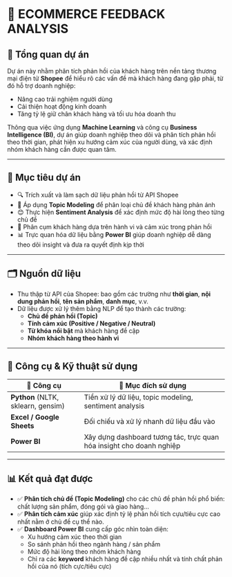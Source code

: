 # 📝 **ECOMMERCE FEEDBACK ANALYSIS**

## 📌 **Tổng quan dự án**

Dự án này nhằm phân tích phản hồi của khách hàng trên nền tảng thương mại điện tử **Shopee** để hiểu rõ các vấn đề mà khách hàng đang gặp phải, từ đó hỗ trợ doanh nghiệp:
- Nâng cao trải nghiệm người dùng
- Cải thiện hoạt động kinh doanh
- Tăng tỷ lệ giữ chân khách hàng và tối ưu hóa doanh thu

Thông qua việc ứng dụng **Machine Learning** và công cụ **Business Intelligence (BI)**, dự án giúp doanh nghiệp theo dõi và phân tích phản hồi theo thời gian, phát hiện xu hướng cảm xúc của người dùng, và xác định nhóm khách hàng cần được quan tâm.

---

## 🧠 **Mục tiêu dự án**

- 🔍 Trích xuất và làm sạch dữ liệu phản hồi từ API Shopee
- 🧠 Áp dụng **Topic Modeling** để phân loại chủ đề khách hàng phản ánh
- 😊 Thực hiện **Sentiment Analysis** để xác định mức độ hài lòng theo từng chủ đề
- 🧩 Phân cụm khách hàng dựa trên hành vi và cảm xúc trong phản hồi
- 📊 Trực quan hóa dữ liệu bằng **Power BI** giúp doanh nghiệp dễ dàng theo dõi insight và đưa ra quyết định kịp thời

---

## 🗂️ **Nguồn dữ liệu**

- Thu thập từ API của Shopee: bao gồm các trường như **thời gian**, **nội dung phản hồi**, **tên sản phẩm**, **danh mục**, v.v.
- Dữ liệu được xử lý thêm bằng NLP để tạo thành các trường:
  - **Chủ đề phản hồi (Topic)**
  - **Tính cảm xúc (Positive / Negative / Neutral)**
  - **Từ khóa nổi bật** mà khách hàng đề cập
  - **Nhóm khách hàng theo hành vi**

---

## 🔧 **Công cụ & Kỹ thuật sử dụng**

| 🧰 Công cụ | 📌 Mục đích sử dụng |
|-----------|----------------------|
| **Python** (NLTK, sklearn, gensim) | Tiền xử lý dữ liệu, topic modeling, sentiment analysis |
| **Excel / Google Sheets** | Đối chiếu và xử lý nhanh dữ liệu đầu vào |
| **Power BI** | Xây dựng dashboard tương tác, trực quan hóa insight cho doanh nghiệp |

---

## 📊 **Kết quả đạt được**

- ✅ **Phân tích chủ đề (Topic Modeling)** cho các chủ đề phản hồi phổ biến: chất lượng sản phẩm, đóng gói và giao hàng...
- ✅ **Phân tích cảm xúc** giúp xác định tỷ lệ phản hồi tích cựu/tiêu cực cao nhất nằm ở chủ đề cụ thể nào.
- ✅ **Dashboard Power BI** cung cấp góc nhìn toàn diện:
  - Xu hướng cảm xúc theo thời gian
  - So sánh phản hồi theo ngành hàng / sản phẩm
  - Mức độ hài lòng theo nhóm khách hàng
  - Chỉ ra các **keyword** khách hàng đề cập nhiều nhất và tính chất phản hồi của nó (tích cực/tiêu cực)
